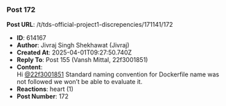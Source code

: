 ### Post 172
**Post URL**: /t/tds-official-project1-discrepencies/171141/172
- **ID**: 614167
- **Author**: Jivraj Singh Shekhawat (Jivraj)
- **Created At**: 2025-04-01T09:27:50.740Z
- **Reply To**: Post 155 (Vansh Mittal, 22f3001851)
- **Content**:  
  Hi <a class="mention" href="/u/22f3001851">@22f3001851</a>
Standard naming convention for Dockerfile name was not followed we won’t be able to evaluate it.
- **Reactions**: heart (1)
- **Post Number**: 172

